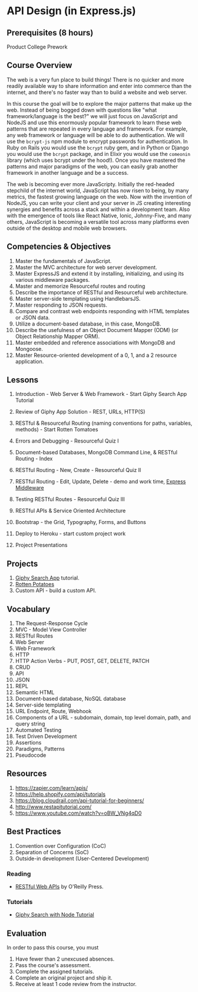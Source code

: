 # API Design (in Express.js)

## Prerequisites (8 hours)

Product College Prework

## Course Overview

The web is a very fun place to build things! There is no quicker and more readily available way to share information and enter into commerce than the internet, and there's no faster way than to build a website and web server.

In this course the goal will be to explore the major patterns that make up the web. Instead of being bogged down with questions like "what framework/language is the best?" we will just focus on JavaScript and NodeJS and use this enormously popular framework to learn these web patterns that are repeated in every language and framework. For example, any web framework or language will be able to do authentication. We will use the `bcrypt-js` npm module to encrypt passwords for authentication. In Ruby on Rails you would use the `bcrypt` ruby gem, and in Python or Django you would use the `bcrypt` package, and in Elixir you would use the `comeonin` library (which uses bcrypt under the hood!). Once you have mastered the patterns and major paradigms of the web, you can easily grab another framework in another language and be a success.

The web is becoming ever more JavaScripty. Initially the red-headed stepchild of the internet world, JavaScript has now risen to being, by many metrics, the fastest growing language on the web. Now with the invention of NodeJS, you can write your client and your server in JS creating interesting synergies and benefits across a stack and within a development team. Also with the emergence of tools like React Native, Ionic, Johnny-Five, and many others, JavaScript is becoming a versatile tool across many platforms even outside of the desktop and mobile web browsers.

## Competencies & Objectives

1. Master the fundamentals of JavaScript.
1. Master the MVC architecture for web server development.
1. Master ExpressJS and extend it by installing, initializing, and using its various middleware packages.
1. Master and memorize Resourceful routes and routing
1. Describe the importance of RESTful and Resourceful web architecture.
1. Master server-side templating using HandlebarsJS.
1. Master responding to JSON requests.
1. Compare and contrast web endpoints responding with HTML templates or JSON data.
1. Utilize a document-based database, in this case, MongoDB.
1. Describe the usefulness of an Object Document Mapper (ODM) (or Object Relationship Mapper ORM).
1. Master embedded and reference associations with MongoDB and Mongoose.
1. Master Resource-oriented development of a 0, 1, and a 2 resource application.

## Lessons

1. Introduction - Web Server & Web Framework - Start Giphy Search App Tutorial
1. Review of Giphy App Solution - REST, URLs, HTTP(S)

1. RESTful & Resourceful Routing (naming conventions for paths, variables, methods) - Start Rotten Tomatoes
1. Errors and Debugging - Resourceful Quiz I

1. Document-based Databases, MongoDB Command Line, & RESTful Routing - Index
1. RESTful Routing - New, Create - Resourceful Quiz II

1. RESTful Routing - Edit, Update, Delete - demo and work time, [Express Middleware](https://expressjs.com/en/guide/writing-middleware.html)
1. Testing RESTful Routes - Resourceful Quiz III

1. RESTful APIs & Service Oriented Architecture
1. Bootstrap - the Grid, Typography, Forms, and Buttons

1. Deploy to Heroku - start custom project work
1. Project Presentations

## Projects

1. [Giphy Search App](https://www.makeschool.com/online-courses/tutorials/giphy-search-app-with-node-js/your-node-environment) tutorial.
1. [Rotten Potatoes](https://www.makeschool.com/online-courses/tutorials/rotten-potatoes-movie-reviews-with-express-js/bootstrap-an-express-project)
1. Custom API - build a custom API.

## Vocabulary

1. The Request-Response Cycle
1. MVC - Model View Controller
1. RESTful Routes
1. Web Server
1. Web Framework
1. HTTP
1. HTTP Action Verbs - PUT, POST, GET, DELETE, PATCH
1. CRUD
1. API
1. JSON
1. REPL
1. Semantic HTML
1. Document-based database, NoSQL database
1. Server-side templating
1. URL Endpoint, Route, Webhook
1. Components of a URL - subdomain, domain, top level domain, path, and query string
1. Automated Testing
1. Test Driven Development
1. Assertions
1. Paradigms, Patterns
1. Pseudocode

## Resources

1. https://zapier.com/learn/apis/
1. https://help.shopify.com/api/tutorials
1. https://blog.cloudrail.com/api-tutorial-for-beginners/
1. http://www.restapitutorial.com/
1. https://www.youtube.com/watch?v=oBW_VNg4qD0

## Best Practices

1. Convention over Configuration (CoC)
1. Separation of Concerns (SoC)
1. Outside-in development (User-Centered Development)

### Reading 

- [RESTful Web APIs](http://www.restfulwebapis.org) by O'Reilly Press. 

### Tutorials

- [Giphy Search with Node Tutorial](https://www.makeschool.com/online-courses/tutorials/giphy-search-app-with-node-js/your-node-environment)

## Evaluation

In order to pass this course, you must

1. Have fewer than 2 unexcused absences.
1. Pass the course's assessment.
1. Complete the assigned tutorials.
1. Complete an original project and ship it.
1. Receive at least 1 code review from the instructor.
